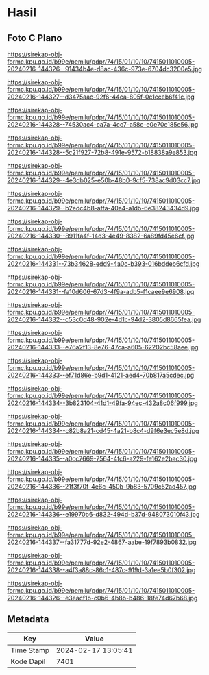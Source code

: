 # Hasil

## Foto C Plano

https://sirekap-obj-formc.kpu.go.id/b99e/pemilu/pdpr/74/15/01/10/10/7415011010005-20240216-144326--91434b4e-d8ac-436c-973e-6704dc3200e5.jpg

https://sirekap-obj-formc.kpu.go.id/b99e/pemilu/pdpr/74/15/01/10/10/7415011010005-20240216-144327--d3475aac-92f6-44ca-805f-0c1cceb6f41c.jpg

https://sirekap-obj-formc.kpu.go.id/b99e/pemilu/pdpr/74/15/01/10/10/7415011010005-20240216-144328--74530ac4-ca7a-4cc7-a58c-e0e70e185e56.jpg

https://sirekap-obj-formc.kpu.go.id/b99e/pemilu/pdpr/74/15/01/10/10/7415011010005-20240216-144328--5c21f927-72b8-491e-9572-b18838a9e853.jpg

https://sirekap-obj-formc.kpu.go.id/b99e/pemilu/pdpr/74/15/01/10/10/7415011010005-20240216-144329--4e3db025-e50b-48b0-9cf5-738ac9d03cc7.jpg

https://sirekap-obj-formc.kpu.go.id/b99e/pemilu/pdpr/74/15/01/10/10/7415011010005-20240216-144329--b2edc4b8-affa-40a4-a1db-6e38243434d9.jpg

https://sirekap-obj-formc.kpu.go.id/b99e/pemilu/pdpr/74/15/01/10/10/7415011010005-20240216-144330--8911fa4f-14d3-4e49-8382-6a89fd45e6cf.jpg

https://sirekap-obj-formc.kpu.go.id/b99e/pemilu/pdpr/74/15/01/10/10/7415011010005-20240216-144331--73b34628-edd9-4a0c-b393-016bddeb6cfd.jpg

https://sirekap-obj-formc.kpu.go.id/b99e/pemilu/pdpr/74/15/01/10/10/7415011010005-20240216-144331--fa10d606-67d3-4f9a-adb5-f1caee9e6908.jpg

https://sirekap-obj-formc.kpu.go.id/b99e/pemilu/pdpr/74/15/01/10/10/7415011010005-20240216-144332--c53c0d48-902e-4d1c-94d2-3805d8665fea.jpg

https://sirekap-obj-formc.kpu.go.id/b99e/pemilu/pdpr/74/15/01/10/10/7415011010005-20240216-144333--e76a2f13-8e76-47ca-a605-62202bc58aee.jpg

https://sirekap-obj-formc.kpu.go.id/b99e/pemilu/pdpr/74/15/01/10/10/7415011010005-20240216-144333--ef71d86e-b9d1-4121-aed4-70b817a5cdec.jpg

https://sirekap-obj-formc.kpu.go.id/b99e/pemilu/pdpr/74/15/01/10/10/7415011010005-20240216-144334--3b823104-41d1-49fa-94ec-432a8c06f999.jpg

https://sirekap-obj-formc.kpu.go.id/b99e/pemilu/pdpr/74/15/01/10/10/7415011010005-20240216-144334--c82b8a21-cd45-4a21-b8c4-d9f6e3ec5e8d.jpg

https://sirekap-obj-formc.kpu.go.id/b99e/pemilu/pdpr/74/15/01/10/10/7415011010005-20240216-144335--a0cc7669-7564-4fc6-a229-fe162e2bac30.jpg

https://sirekap-obj-formc.kpu.go.id/b99e/pemilu/pdpr/74/15/01/10/10/7415011010005-20240216-144336--21f3f70f-4e6c-450b-9b83-5709c52ad457.jpg

https://sirekap-obj-formc.kpu.go.id/b99e/pemilu/pdpr/74/15/01/10/10/7415011010005-20240216-144336--e19970b6-d832-494d-b37d-948073010f43.jpg

https://sirekap-obj-formc.kpu.go.id/b99e/pemilu/pdpr/74/15/01/10/10/7415011010005-20240216-144337--fa31777d-92e2-4867-aabe-19f7893b0832.jpg

https://sirekap-obj-formc.kpu.go.id/b99e/pemilu/pdpr/74/15/01/10/10/7415011010005-20240216-144338--a4f3a88c-86c1-487c-919d-3a1ee5b0f302.jpg

https://sirekap-obj-formc.kpu.go.id/b99e/pemilu/pdpr/74/15/01/10/10/7415011010005-20240216-144326--e3eacf1b-c0b6-4b8b-b486-18fe74d67b68.jpg


## Metadata

| Key        | Value               |
| ---------- | ------------------- |
| Time Stamp | 2024-02-17 13:05:41 |
| Kode Dapil | 7401                |



